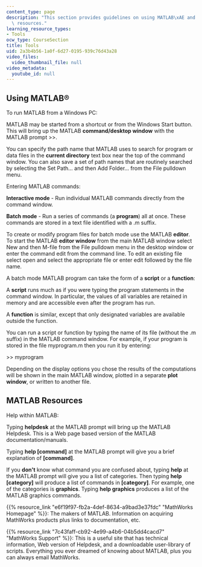 ```yaml
---
content_type: page
description: "This section provides guidelines on using MATLAB\xAE and links to helpful\
  \ resources."
learning_resource_types:
- Tools
ocw_type: CourseSection
title: Tools
uid: 2a3b4b56-1a0f-6d27-0195-939c76d43a28
video_files:
  video_thumbnail_file: null
video_metadata:
  youtube_id: null
---
```


Using MATLAB®
-------------

To run MATLAB from a Windows PC:

MATLAB may be started from a shortcut or from the Windows Start button. This will bring up the MATLAB **command/desktop window** with the MATLAB prompt >>.

You can specify the path name that MATLAB uses to search for program or data files in the **current directory** text box near the top of the command window. You can also save a set of path names that are routinely searched by selecting the Set Path... and then Add Folder... from the File pulldown menu.

Entering MATLAB commands:

**Interactive mode** - Run individual MATLAB commands directly from the command window.

**Batch mode** - Run a series of commands (a **program**) all at once. These commands are stored in a text file identified with a .m suffix.

To create or modify program files for batch mode use the MATLAB **editor**. To start the MATLAB **editor window** from the main MATLAB window select New and then M-file from the File pulldown menu in the desktop window or enter the command edit from the command line. To edit an existing file select open and select the appropriate file or enter edit followed by the file name.

A batch mode MATLAB program can take the form of a **script** or a **function**:

A **script** runs much as if you were typing the program statements in the command window. In particular, the values of all variables are retained in memory and are accessible even after the program has run.

A **function** is similar, except that only designated variables are available outside the function.

You can run a script or function by typing the name of its file (without the .m suffix) in the MATLAB command window. For example, if your program is stored in the file myprogram.m then you run it by entering:

\>> myprogram

Depending on the display options you chose the results of the computations will be shown in the main MATLAB window, plotted in a separate **plot window**, or written to another file.

MATLAB Resources
----------------

Help within MATLAB:

Typing **helpdesk** at the MATLAB prompt will bring up the MATLAB Helpdesk. This is a Web page based version of the MATLAB documentation/manuals.

Typing **help \[command\]** at the MATLAB prompt will give you a brief explanation of **\[command\]**.

If you **don't** know what command you are confused about, typing **help** at the MATLAB prompt will give you a list of categories. Then typing **help \[category\]** will produce a list of commands in **\[category\]**. For example, one of the categories is **graphics**. Typing **help graphics** produces a list of the MATLAB graphics commands.

{{% resource_link "e6f19f97-fb2a-4def-8634-a9bad3e37fdc" "MathWorks Homepage" %}}: The makers of MATLAB. Information on acquiring MathWorks products plus links to documentation, etc.

{{% resource_link "7c43faff-cb92-4e99-a4b6-04b5dd4cacd7" "MathWorks Support" %}}: This is a useful site that has technical information, Web version of Helpdesk, and a downloadable user-library of scripts. Everything you ever dreamed of knowing about MATLAB, plus you can always email MathWorks.
